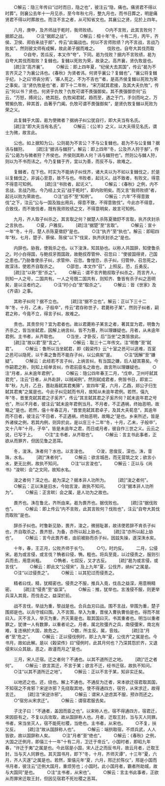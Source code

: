 <!-- { "loadSidebar": true } -->
　　○解云：隐三年传曰“过时而日，隐之也”，彼注云“隐，痛也。痛贤君不得以时葬”。则襄公去年十一月见杀，至今年秋七月，整九月也，而书日葬之，明是痛贤君不得以时葬故也。而注不言之者，从可知省文也。其襄公之贤，见於上四年。

　　八月，庚申，及齐师战于乾时，我师败绩。
　　○内不言败，此其言败何？据郎之战。
　　○注“据郎之战”。
　　○解云：桓十年“冬，十有二月，丙午，齐侯、卫侯、郑伯来战于郎”，传云“此偏战也。何以不言师败绩？内不言战，言战乃败矣”。然则彼文师有成解，故此弟子据而难之。
　　伐败也。自夸大其伐而取败。
　　○自夸，苦瓜反，本又作“夸”，下同。曷为伐败？据内不言败绩，曷为自夸大其伐而取败？复雠也。复雠以死败为荣，故录之。高齐襄，贤仇牧是也。
　　[疏]注“高齐襄”。
　　○解云：即上四年夏，“纪侯大去其国”，传云“曷为不言齐灭之？为襄公讳也。《春秋》为贤者讳。何贤乎襄公？复雠也”，“襄公将复雠乎纪，卜之曰‘师丧分焉’，‘寡人死之，不为不吉也’”者，是高齐侯复雠以死败为荣之事矣。注“贤仇牧是也”者，即下十二年秋，“宋万弑其君接，及其大夫仇牧”，传云“何以书？贤也。何贤乎仇牧？仇牧可谓不畏强御矣。其不畏强御奈何”云云，“万怒，搏闵公，绝其脰。仇牧闻君弑，趋而至，遇之于门，手剑而叱之，万臂摋仇牧，碎其首，齿著乎门阖。仇牧可谓不畏强御矣”，是贤仇牧复雠以死败为荣之义。

　　此复雠乎大国，曷为使微者？据纳子纠公犹自行，即大夫当有名氏。
　　[疏]注“即大夫当有名氏”。
　　○解云：《公羊》之义，以大夫得见名氏，谓士为微，故言此。

　　公也。如上据知为公。公则曷为不言公？不与公复雠也。曷为不与公复雠？据讳与雠狩。
　　[疏]注“据讳与雠狩”。解云：即上四年“冬，公及齐人狩于郜”，传云“公曷为与微者狩？齐侯也。齐侯则其称人何？讳与雠狩也”。然则公与雠人狩，则以为不书而讳之。今乃复雠于齐，宜以为善，而反不与，故难之。

　　复雠者，在下也。时实为不能纳子纠伐齐，诸大夫以为不如以复雠伐之，於是以复雠伐之，非诚心至意，故不与也。书败者，起讬义。战不致者，有败文，得意不得意可知例。
　　[疏]注“书败者，起讬义”。
　　○解云：《春秋》之例，内不言战，言战乃败。今乃经上文云“战于乾时”，即内败明矣。而又言“我师败绩”者，起讬以败为荣故也。
　　○注“战不”至“知例”。
　　○解云：六年“不得意致伐”之下，注云“公与一国及独出用兵，得意不致，不得意致伐”。今此亦不得意，合致伐，而不致伐者，既有我师败绩之文，不得意明矣，故言可知例。

　　九月，齐人取子纠杀之。其言取之何？据楚人杀陈夏徵舒不言取，执齐庆封杀之言执也。
　　○夏，户雅反。
　　[疏]注“据楚”至“言取”。
　　○解云：宣十一年“冬，十月，楚人杀陈夏徵舒”是也。
　　○注“执齐”至“执也”。解云：即昭四年“秋，七月，楚子、蔡侯、陈侯”以下“伐吴，执齐庆封杀之”是也。

　　内辞也。胁我，使我杀之也。以下浚洙，知其胁也。以称人共国辞，知使鲁杀之。时小白得国，与鲍叔牙图国政，故鲍叔荐管仲、召忽曰：“使彼国得贤，己国之患也。”乃胁鲁使杀子纠，求管仲、召忽。鲁惶恐，杀子纠，归管仲，召忽死之，故深讳，使若齐自取杀之。
　　○邵忽，本文作“召”，上照反。恐，丘勇反。
　　[疏]注“以称”至“杀之”。
　　○解云：谓不言齐鲍叔取子纠杀之，而言齐人，则知一人之号，二国共有。一人之号既二国共有，则知齐、鲁皆有杀子纠之恶明矣，是以注者约之。
　　○注“时小白”至“取杀之”。
　　○解云：皆《世家》及《齐语》之事。

　　其称子纠何？据不立也。
　　[疏]注“据不立也”。解云：正以下三十二年“冬，十月，乙未，子般卒”，传云“君存称世子，君薨称子某”。然则子纠者，嗣君之称，今竟不立，得言子纠，故难之。

　　贵也。其贵奈何？宜为君者也。故以君薨称子某言之者，著其宜为君，明鲁为齐杀之，皆当坐弑君，因解上纳言纠，皆不为篡，所以理嫌疑也。月者，从未逾年君例。主书者，从齐取也。
　　○当坐，才卧反，后“当坐”之类皆放此。
　　[疏]注“故以君”至“言之”。
　　○解云：取三十二年传文。注“明鲁”至“弑君”。
　　○解云：鲁所以当坐弑君，即《穀梁传》云“十室之邑可以逃难，百室之邑可以隐死，以千乘之鲁而不能存子纠，以公病矣”是。
　　○注“因解”至“嫌疑”。
　　○解云：此经若不言子纠，上纳言纠，有当国之嫌，后人疑其篡矣。今作嗣君之称，则知上经单言纠，作君前臣名之故也，故言所以理嫌疑也。
　　○注“月者，从未逾年君例”。
　　○解云：隐公四年春王二月，“戊申，卫州吁弑其君完”，注云“日者，从外赴辞，以贼闻例”。然则弑成君者，例皆书日，即宣二年“秋，九月，乙丑，晋赵盾弑其君夷獆”，宣四年“夏，六月，乙酉，郑公子归生弑其君夷”之属是也。今此子纠见弑而书月，故知从未逾年君例。若然，僖九年“冬，晋里克弑其君之子奚齐”，传云“其言弑其君之子奚齐何？弑未逾年君之号也”，所以不月者，彼注云“弑未逾年君例当月。不月者，不正遇祸，终始恶明，故略之”是也。若然，僖十年春正月，“晋里克弑其君卓子，及其大夫荀息”，其逾年而不日者，彼注云“不日者，不正遇祸，终始恶明，故略之”是也。乡来所述，皆是外诸侯之例，若其内例，则异於此，是以庄三十二年“冬，十月，乙未，子般卒”，文十八年“十月，子卒”，皆是未逾年之君，而日或月者，彼自作三世之义。云云之说，已写于上。
　　○注“主书者，从齐取也”。
　　○解云：言主书此事者，正欲从而罪齐，但因见鲁之恶耳。

　　冬，浚洙。洙者何？水也。以言浚也。
　　○浚，思俊反，深也。洙，音珠，水名。
　　[疏]“洙者何”。
　　○解云：欲言城邑，而无营筑之文；欲言小水，更无比例，故执不知问。
　　○注“以言浚也”。
　　○解云：正以与《尚书》“浚畎氵会”之文同，故知水名。

　　浚之者何？深之也。曷为深之？据本非人功所为。
　　[疏]“浚之者何”。
　　○解云：正以洙是旧水，今始言浚，故执不知问。
　　○注“据本非人功所为”。
　　○解云：正言畎氵会之属，是人功为之故也。

　　畏齐也。洙在鲁北，齐所由来。曷为畏齐也。据伐败也。
　　[疏]注“据伐败也”。
　　○解云：即上传云“内不言败，此其言败何？伐败也”，注云“自夸大其伐而取败”是也。

　　辞杀子纠也。时鲁新见胁，畏齐，浚之，微弱耻甚，故讳使若辞不肯杀子纠也，齐自取杀之，畏齐怒，为备，亦所以起上胁也。
　　[疏]注“亦所以起上胁也”。
　　○解云：言今此畏齐者，由前被胁而杀子纠，因兹失操，遂深洙水矣。

　　十年，春，王正月，公败齐师于长勺。
　　○勺，时灼反。
　　二月，公侵宋。曷为或言侵，或言伐？觕者曰侵，觕，粗也。将兵至竟，以过侵责之，服则引兵而去，用意尚粗。
　　○觕者，七奴反，又才古反。
　　[疏]“曷为或言侵，或言伐”。
　　○解云：即此文“公侵宋”，及上九年“夏，公伐齐，纳纠”之属是。
　　○注“以过侵责之”。
　　○解云：以其犯过而侵责之。

　　精者曰伐，精，犹精密也。侵责之不服，推兵入竟，伐击之益深，用意稍精密。
　　[疏]注“侵责”至“益深”。
　　○解云：推，犹举也。言浅侵不服，则更举兵深入其竟，而伐击之，益深於前。

　　战不言伐，举战为重，黎战是也。合兵血刃曰战。围不言战，举围为重，楚子围郑是也。以兵守城曰围。入不言围，举入为重，晋侯入曹执曹伯是也。得而不居曰入。灭不言入，举灭为重，齐灭莱是也。取其国曰灭。书其重者也。明当以重者罪之，犹律一人有数罪，以重者论之。月者，属北败彊齐之兵，南侵彊宋，南北有难，复连祸於大国，故危之。
　　○数，所主反。属，音烛。
　　[疏]注“月者”至“危之”。
　　○解云：正以侵伐例时，即上九年“夏，公伐齐”之属是也。今书月，故如此解。是以《穀梁传》曰“侵例时，此其月何也？乃深其怨於齐，又退侵宋以众其敌，恶之，故谨而月之”是也。

　　三月，宋人迁宿。迁之者何？不通也。以其不道所迁之地。
　　[疏]“迁之者何”。
　　○解云：欲言其迁，不言于某；欲言不迁，经书迁宿，故执不知问。
　　○注“以其不道所迁之地”。
　　○解云：正以不言于某，知非实迁矣。

　　以地还之也。还，绕也。解上不通也。不通反为迁者，宋本欲迁宿君取其国，不知宿之不肯邪？宋逆诈邪？先绕取其地，使不得通四方，宿穷，从宋求迁，故得言迁。
　　[疏]注“宋逆诈邪”。
　　○解云：谓宋人逆虑其不服，预诈而还之。
　　○“宿穷从宋求迁”。
　　○解云：谓宿君服去矣。

　　子沈子曰：“不通者，盖因而臣之也”。以宋称人也，宿不得通四方，宿君迁，宋因臣有之，不复以兵攻取，故从国辞称人也。月者，迁取王封，当与灭人同罪。书者，宋当坐灭人，宿不能死社稷，当绝也。主书者，从宋也。
　　○不复，扶又反。
　　[疏]注“故从国辞称人也”。
　　○解云：端拱取宿，不烦兵武，人人皆欲，故以国辞称人矣。
　　○注“月者”至“绝也”。
　　○解云：《春秋》之例，大国之迁例月，即僖三十一年“十有二月，卫迁于帝丘”。小国时者，即昭九年春，“许迁于夷”之属是也。今此宿是小国，宋人迁之而反书月，故云月者，迁取王封，当与灭人同罪也。其灭国书月，即下“冬，十月，齐师灭谭”，十三年“夏，六月，齐人灭遂”之属是也。若然，案僖元年“夏，六月，邢迁於陈仪”，邢是小国而书月者，彼注云“迁例大国月，重烦劳也；小国时。此小国月者，霸者所助城，故与大国同”是也。
　　○注“主书者，从宋也”。
　　○解云：言主书此事者，正欲从而罪宋迁取王封，但因见宿君不死社稷之恶耳。

